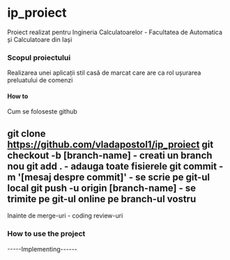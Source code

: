 # ip_proiect

Proiect realizat pentru Ingineria Calculatoarelor - Facultatea de Automatica și Calculatoare din Iași

### Scopul proiectului
Realizarea unei aplicații stil casă de marcat care are ca rol ușurarea preluatului de comenzi

#### How to

Cum se foloseste github

git clone https://github.com/vladapostol1/ip_proiect
git checkout -b [branch-name] - creati un branch nou
git add . - adauga toate fisierele
git commit -m '[mesaj despre commit]' - se scrie pe git-ul local
git push -u origin [branch-name] - se trimite pe git-ul online pe branch-ul vostru
-------------------------------------------------------------
Inainte de merge-uri - coding review-uri


### How to use the project

-----Implementing------
